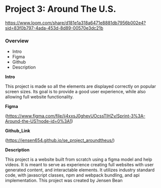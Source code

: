 # Project 3: Around The U.S.

https://www.loom.com/share/d181e1a318a6471e8881db7956b002e4?sid=83f0b797-4ada-453d-8d89-00570e3dc21b

### Overview

- Intro
- Figma
- Github
- Description

**Intro**

This project is made so all the elements are displayed correctly on popular screen sizes. Its goal is to provide a good user experience, while also allowing full website functionality.

**Figma**

(https://www.figma.com/file/ii4xxsJ0ghevUOcssTlHZv/Sprint-3%3A-Around-the-US?node-id=0%3A1)

**Github_Link**

(https://jensen654.github.io/se_project_aroundtheus/)

**Description**

This project is a website built from scratch using a figma model and help videos. It is meant to serve as experience creating full websites with user generated content, and interactable elements. It utilizes industry standard code, with javascript classes, npm and webpack bundling, and api implementation. This project was created by Jensen Bean
